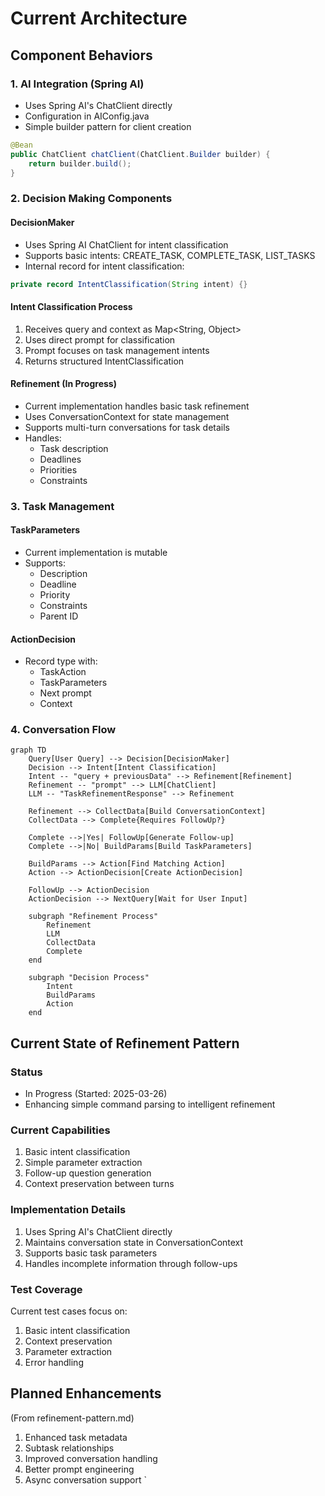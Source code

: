 # Current Architecture

## Component Behaviors

### 1. AI Integration (Spring AI)
- Uses Spring AI's ChatClient directly
- Configuration in AIConfig.java
- Simple builder pattern for client creation
```java
@Bean
public ChatClient chatClient(ChatClient.Builder builder) {
    return builder.build();
}
```

### 2. Decision Making Components

#### DecisionMaker
- Uses Spring AI ChatClient for intent classification
- Supports basic intents: CREATE_TASK, COMPLETE_TASK, LIST_TASKS
- Internal record for intent classification:
```java
private record IntentClassification(String intent) {}
```

#### Intent Classification Process
1. Receives query and context as Map<String, Object>
2. Uses direct prompt for classification
3. Prompt focuses on task management intents
4. Returns structured IntentClassification

#### Refinement (In Progress)
- Current implementation handles basic task refinement
- Uses ConversationContext for state management
- Supports multi-turn conversations for task details
- Handles:
  - Task description
  - Deadlines
  - Priorities
  - Constraints

### 3. Task Management

#### TaskParameters
- Current implementation is mutable
- Supports:
  - Description
  - Deadline
  - Priority
  - Constraints
  - Parent ID

#### ActionDecision
- Record type with:
  - TaskAction
  - TaskParameters
  - Next prompt
  - Context

### 4. Conversation Flow

```mermaid
graph TD
    Query[User Query] --> Decision[DecisionMaker]
    Decision --> Intent[Intent Classification]
    Intent -- "query + previousData" --> Refinement[Refinement]
    Refinement -- "prompt" --> LLM[ChatClient]
    LLM -- "TaskRefinementResponse" --> Refinement
    
    Refinement --> CollectData[Build ConversationContext]
    CollectData --> Complete{Requires FollowUp?}
    
    Complete -->|Yes| FollowUp[Generate Follow-up]
    Complete -->|No| BuildParams[Build TaskParameters]
    
    BuildParams --> Action[Find Matching Action]
    Action --> ActionDecision[Create ActionDecision]
    
    FollowUp --> ActionDecision
    ActionDecision --> NextQuery[Wait for User Input]
    
    subgraph "Refinement Process"
        Refinement
        LLM
        CollectData
        Complete
    end
    
    subgraph "Decision Process"
        Intent
        BuildParams
        Action
    end
```

## Current State of Refinement Pattern

### Status
- In Progress (Started: 2025-03-26)
- Enhancing simple command parsing to intelligent refinement

### Current Capabilities
1. Basic intent classification
2. Simple parameter extraction
3. Follow-up question generation
4. Context preservation between turns

### Implementation Details
1. Uses Spring AI's ChatClient directly
2. Maintains conversation state in ConversationContext
3. Supports basic task parameters
4. Handles incomplete information through follow-ups

### Test Coverage
Current test cases focus on:
1. Basic intent classification
2. Context preservation
3. Parameter extraction
4. Error handling

## Planned Enhancements
(From refinement-pattern.md)
1. Enhanced task metadata
2. Subtask relationships
3. Improved conversation handling
4. Better prompt engineering
5. Async conversation support
`